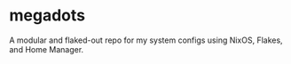 # megadots
A modular and flaked-out repo for my system configs using NixOS, Flakes, and Home Manager.

